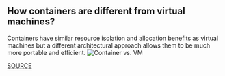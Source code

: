 ## How containers are different from virtual machines?
Containers have similar resource isolation and allocation benefits as virtual machines but a different architectural approach allows 
them to be much more portable and efficient.
![Container vs. VM](https://cloud.githubusercontent.com/assets/13823751/15991869/fc43aed8-3084-11e6-8f2f-2d592fe4ad64.jpg)

[SOURCE](http://www.pro-tekconsulting.com/blog/how-containers-are-different-from-virtual-machines/)
